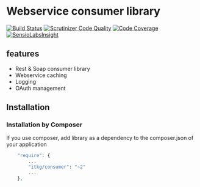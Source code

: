 Webservice consumer library
===========================

[![Build Status](https://travis-ci.org/itkg/consumer.png?branch=2.0)](https://travis-ci.org/itkg/consumer)
[![Scrutinizer Code Quality](https://scrutinizer-ci.com/g/itkg/consumer/badges/quality-score.png?b=2.0)](https://scrutinizer-ci.com/g/itkg/consumer/?branch=2.0)
[![Code Coverage](https://scrutinizer-ci.com/g/itkg/consumer/badges/coverage.png?b=2.0)](https://scrutinizer-ci.com/g/itkg/consumer/?branch=2.0)
[![SensioLabsInsight](https://insight.sensiolabs.com/projects/c02f50ba-599c-4f7a-aa41-45e10a7aa839/small.png)](https://insight.sensiolabs.com/projects/c02f50ba-599c-4f7a-aa41-45e10a7aa839)
## features
* Rest & Soap consumer library
* Webservice caching
* Logging
* OAuth management

## Installation

### Installation by Composer

If you use composer, add library as a dependency to the composer.json of your application

```php
    "require": {
        ...
        "itkg/consumer": "~2"
        ...
    },

```
